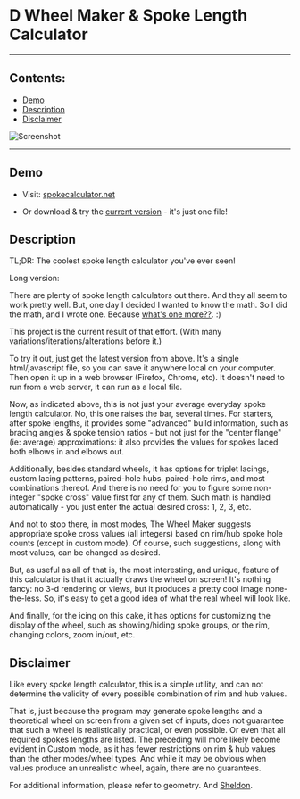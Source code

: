 # D Wheel Maker & Spoke Length Calculator



--------------------------------------------------------------------------------
## Contents:
- [Demo](#demo)
- [Description](#description)
- [Disclaimer](#disclaimer)


![Screenshot](http://spokecalculator.net/screenshots/basic_standard.png)

--------------------------------------------------------------------------------
## <a name=demo></a>Demo

- Visit: [spokecalculator.net](http://spokecalculator.net/)

- Or download & try the [current version](https://raw.githubusercontent.com/Self-Evident/The_Wheel_Maker/master/The_Wheel_Maker.html) - it's just one file!
  


## <a name=description></a>Description

TL;DR: The coolest spoke length calculator you've ever seen!


Long version:

There are plenty of spoke length calculators out there.  And they all seem to work pretty well.  But, one day I decided I wanted to know the math. So I did the math, and I wrote one. Because [what's one more??](https://xkcd.com/927/). :)

This project is the current result of that effort. (With many variations/iterations/alterations before it.)

To try it out, just get the latest version from above.  It's a single html/javascript file, so you can save it anywhere local on your computer. Then open it up in a web browser (Firefox, Chrome, etc).  It doesn't need to run from a web server, it can run as a local file. 

Now, as indicated above, this is not just your average everyday spoke length calculator.  No, this one raises the bar, several times.  For starters, after spoke lengths, it provides some "advanced" build information, such as bracing angles & spoke tension ratios - but not just for the "center flange" (ie: average) approximations: it also provides the values for spokes laced both elbows in and elbows out.

Additionally, besides standard wheels, it has options for triplet lacings, custom lacing patterns, paired-hole hubs, paired-hole rims, and most combinations thereof.  And there is no need for you to figure some non-integer "spoke cross" value first for any of them.  Such math is handled automatically - you just enter the actual desired cross: 1, 2, 3, etc.

And not to stop there, in most modes, The Wheel Maker suggests appropriate spoke cross values (all integers) based on rim/hub spoke hole counts (except in custom mode).  Of course, such suggestions, along with most values, can be changed as desired.

But, as useful as all of that is, the most interesting, and unique, feature of this calculator is that it actually draws the wheel on screen!  It's nothing fancy: no 3-d rendering or views, but it produces a pretty cool image none-the-less. So, it's easy to get a good idea of what the real wheel will look like.

And finally, for the icing on this cake, it has options for customizing the display of the wheel, such as showing/hiding spoke groups, or the rim, changing colors, zoom in/out, etc.


## <a name=disclaimer></a>Disclaimer

Like every spoke length calculator, this is a simple utility, and can not determine the validity of every possible combination of rim and hub values.

That is, just because the program may generate spoke lengths and a theoretical wheel on screen from a given set of inputs, does not guarantee that such a wheel is realistically practical, or even possible. Or even that all required spokes lengths are listed.  The preceding will more likely become evident in Custom mode, as it has fewer restrictions on rim & hub values than the other modes/wheel types.  And while it may be obvious when values produce an unrealistic wheel, again, there are no guarantees.

For additional information, please refer to geometry. And [Sheldon](https://www.sheldonbrown.com/).
